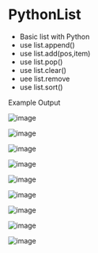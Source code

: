 # PythonList
- Basic list with Python
- use list.append()
- use list.add(pos,item)
- use list.pop()
- use list.clear()
- uee list.remove
- use list.sort()



Example Output


![image](https://user-images.githubusercontent.com/97081479/174825754-d2f3343a-2aba-4a9e-be6a-043cb62deaec.png)

![image](https://user-images.githubusercontent.com/97081479/174825880-4ad05149-6c89-4ba2-a6a2-0ffa09fae040.png)

![image](https://user-images.githubusercontent.com/97081479/174825990-cf1e892d-ed3c-42d1-ad29-f027bd9b6e80.png)

![image](https://user-images.githubusercontent.com/97081479/174826157-7f1e0bed-558a-4f9f-8dd3-ad8a78f2e6d4.png)

![image](https://user-images.githubusercontent.com/97081479/174826239-a10d6a56-87db-467f-99a9-ea1ea960c7e6.png)

![image](https://user-images.githubusercontent.com/97081479/174826371-5be6edb4-56f9-4510-a09b-f98e5eb0069e.png)

![image](https://user-images.githubusercontent.com/97081479/174826431-a1554e9a-ffda-418d-ab27-f57036d6b096.png)

![image](https://user-images.githubusercontent.com/97081479/174826537-f68dbce3-d79b-4b0a-9dc3-bab1f009f996.png)

![image](https://user-images.githubusercontent.com/97081479/174826653-1fe3deda-eaf2-4894-98ca-da77572c8361.png)

